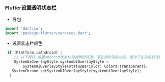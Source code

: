 ### Flutter设置透明状态栏

- 导包

```dart
import 'dart:io';
import 'package:flutter/services.dart';
```

- 设置状态栏颜色

```dart
 if (Platform.isAndroid) {
    // 以下两行 设置android状态栏为透明的沉浸。写在组件渲染之后，是为了在渲染后进行set赋值，覆盖状态栏，写在渲染之前MaterialApp组件会覆盖掉这个值。
    SystemUiOverlayStyle systemUiOverlayStyle =
        SystemUiOverlayStyle(statusBarColor: Colors.transparent);
   SystemChrome.setSystemUIOverlayStyle(systemUiOverlayStyle);
  }
```

